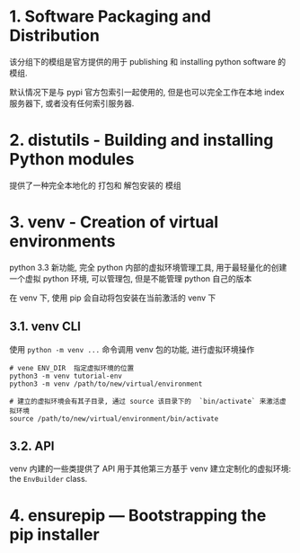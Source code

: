 # 1. Software Packaging and Distribution

该分组下的模组是官方提供的用于 publishing 和 installing  python software 的模组.  

默认情况下是与 pypi 官方包索引一起使用的, 但是也可以完全工作在本地 index 服务器下, 或者没有任何索引服务器.  

# 2. distutils - Building and installing Python modules

提供了一种完全本地化的 打包和 解包安装的 模组


# 3. venv - Creation of virtual environments

python 3.3 新功能, 完全 python 内部的虚拟环境管理工具, 用于最轻量化的创建一个虚拟 python 环境, 可以管理包, 但是不能管理 python 自己的版本  

在 venv 下, 使用 pip 会自动将包安装在当前激活的 venv 下  


## 3.1. venv CLI

使用 `python -m venv ...` 命令调用 venv 包的功能, 进行虚拟环境操作  

```shell
# vene ENV_DIR  指定虚拟环境的位置  
python3 -m venv tutorial-env
python3 -m venv /path/to/new/virtual/environment

# 建立的虚拟环境会有其子目录, 通过 source 该目录下的  `bin/activate` 来激活虚拟环境
source /path/to/new/virtual/environment/bin/activate
```

## 3.2. API

venv 内建的一些类提供了 API 用于其他第三方基于 venv 建立定制化的虚拟环境:  the `EnvBuilder` class.


# 4. ensurepip — Bootstrapping the pip installer